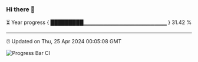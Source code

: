 ### Hi there 👋

⏳ Year progress { █████████▁▁▁▁▁▁▁▁▁▁▁▁▁▁▁▁▁▁▁▁▁ } 31.42 %

---

⏰ Updated on Thu, 25 Apr 2024 00:05:08 GMT

![Progress Bar CI](https://github.com/liununu/liununu/workflows/Progress%20Bar%20CI/badge.svg)

